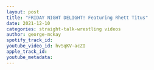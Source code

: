 ```yaml
---
layout: post
title: "FRIDAY NIGHT DELIGHT! Featuring Rhett Titus"
date: 2021-12-10
categories: straight-talk-wrestling videos
author: george-mckay
spotify_track_id: 
youtube_video_id: hvSqKV-acZI
apple_track_id: 
youtube_metadata: 
---
```


